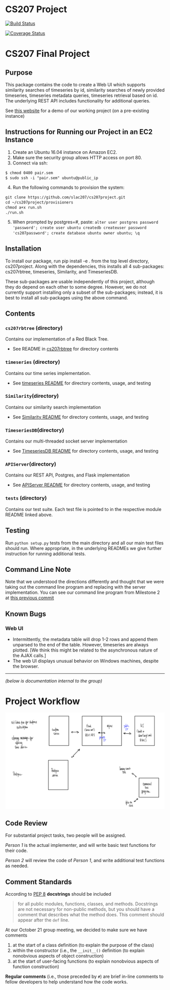 # CS207 Project

[![Build Status](https://travis-ci.org/slac207/cs207project.svg?branch=master)](https://travis-ci.org/slac207/cs207project)

[![Coverage Status](https://coveralls.io/repos/github/slac207/cs207project/badge.svg?branch=master)](https://coveralls.io/github/slac207/cs207project?branch=master)

# CS207 Final Project

## Purpose
This package contains the code to create a Web UI which supports similarity searches of timeseries by id, similarity searches of newly provided timeseries, timeseries metadata queries, timeseries retrieval based on id. The underlying REST API includes functionality for additional queries.

See [this website](http://54.157.228.231) for a demo of our working project (on a pre-existing instance)

## Instructions for Running our Project in an EC2 Instance
1. Create an Ubuntu 16.04 instance on Amazon EC2.
2. Make sure the security group allows HTTP access on port 80.
3. Connect via ssh:
```
$ chmod 0400 pair.sem 
$ sudo ssh -i "pair.sem" ubuntu@public_ip
```
4. Run the following commands to provision the system:
```
git clone https://github.com/slac207/cs207project.git
cd ~/cs207project/provisioners
chmod a+x run.sh
./run.sh
``` 
5. When prompted by postgres=#, paste:
`alter user postgres password 'password'; create user ubuntu createdb createuser password 'cs207password'; create database ubuntu owner ubuntu; \q`

## Installation
To install our package, run pip install -e . from the top level directory, cs207project. Along with the dependencies, this installs all 4 sub-packages: cs207rbtree, timeseries, Similarity, and TimeseriesDB.

These sub-packages are usable independently of this project, although they do depend on each other to some degree. However, we do not currently support installing only a subset of the sub-packages; instead, it is best to install all sub-packages using the above command.


## Contents

### `cs207rbtree` (directory)
Contains our implementation of a Red Black Tree.

- See README in [cs207rbtree](https://github.com/slac207/cs207project/tree/master/cs207rbtree) for directory contents

### `timeseries` (directory)
Contains our time series implementation.

- See [timeseries README](https://github.com/slac207/cs207project/blob/master/timeseries/README.md) for directory contents, usage, and testing

### `Similarity`(directory)
Contains our similarity search implementation
- See [Similarity README](https://github.com/slac207/cs207project/blob/master/Similarity/README.md) for directory contents, usage, and testing

### `TimeseriesDB`(directory)
Contains our multi-threaded socket server implementation
- See [TimeseriesDB README](https://github.com/slac207/cs207project/blob/master/TimeseriesDB/README.md) for directory contents, usage, and testing

### `APIServer`(directory)
Contains our REST API, Postgres, and Flask implementation
- See [APIServer README](https://github.com/slac207/cs207project/blob/master/APIServer/README.md) for directory contents, usage, and testing

### `tests` (directory)
Contains our test suite. Each test file is pointed to in the respective module README linked above.

## Testing 
Run `python setup.py` tests from the main directory and all our main test files should run. Where appropriate, in the underlying READMEs we give further instruction for running additional tests.

## Command Line Note
Note that we understood the directions differently and thought that we were taking out the command line program and replacing with the server implementation. You can see our command line program from Milestone 2 at [this previous commit](https://github.com/slac207/cs207project/commit/f0bd843357f0e626ec1b9451f3224b924d7e2214)

## Known Bugs

### Web UI
- Intermittently, the metadata table will drop 1-2 rows and append them unparsed to the end of the table. However, timeseries are always plotted. [We think this might be related to the asynchronous nature of the AJAX calls.]
- The web UI displays unusual behavior on Windows machines, despite the browser. 

--------
 *(below is documentation internal to the group)*

# Project Workflow

![Workflow](https://github.com/slac207/cs207project/raw/master/www/html/files/workflow.png)

## Code Review

For substantial project tasks, two people will be assigned.

*Person 1* is the actual implementer, and will write basic test functions for their code.

*Person 2* will review the code of *Person 1*, and write additional test functions as needed.


## Comment Standards

According to  [PEP 8](https://www.python.org/dev/peps/pep-0008/#code-lay-out) **docstrings** should be included
> for all public modules, functions, classes, and methods. Docstrings are not necessary for non-public methods, but you should have a comment that describes what the method does. This comment should appear after the `def` line.

At our October 21 group meeting, we decided to make sure we have comments

1. at the start of a class definition (to explain the purpose of the class)
2. within the constructor (i.e., the `__init__()` definition (to explain nonobvious aspects of object construction)
3. at the start of user-facing functions (to explain nonobvious aspects of function construction)

**Regular comments** (i.e., those preceded by `#`) are brief in-line comments to fellow developers to help understand how the code works.
